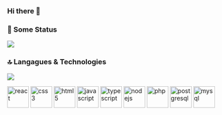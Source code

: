### Hi there 👋

<!--
**jrmg55555/jrmg55555** is a ✨ _special_ ✨ repository because its `README.md` (this file) appears on your GitHub profile.

Here are some ideas to get you started:

- 🔭 I’m currently working on ...
- 🌱 I’m currently learning ...
- 👯 I’m looking to collaborate on ...
- 🤔 I’m looking for help with ...
- 💬 Ask me about ...
- 📫 How to reach me: ...
- 😄 Pronouns: ...
- ⚡ Fun fact: ...
-->

### 🚀 Some Status

<img src="https://github-readme-stats.vercel.app/api?username=jrmg55555&hide=issues&count_private=true&show_icons=true&theme=tokyonight" />

### 🔝 Langagues & Technologies

<img src="https://github-readme-stats.vercel.app/api/top-langs/?username=jrmg55555&hide=css" />

<p align="left">
<img src="https://devicons.github.io/devicon/devicon.git/icons/react/react-original-wordmark.svg" alt="react" width="50" height="50"/>
<img src="https://devicons.github.io/devicon/devicon.git/icons/css3/css3-original-wordmark.svg" alt="css3"  width="50" height="50"/>
<img src="https://devicons.github.io/devicon/devicon.git/icons/html5/html5-original-wordmark.svg" alt="html5"  width="50" height="50"/>
<img src="https://devicons.github.io/devicon/devicon.git/icons/javascript/javascript-original.svg" alt="javascript" width="50" height="50"/>
<img src="https://devicons.github.io/devicon/devicon.git/icons/typescript/typescript-original.svg" alt="typescript" width="50" height="50"/>
<img src="https://devicons.github.io/devicon/devicon.git/icons/nodejs/nodejs-original.svg" alt="nodejs" width="50" height="50"/>
<img src="https://devicons.github.io/devicon/devicon.git/icons/php/php-original.svg" alt="php" width="50" height="50"/>
<img src="https://devicons.github.io/devicon/devicon.git/icons/postgresql/postgresql-original-wordmark.svg" alt="postgresql" width="50" height="50"/>
<img src="https://devicons.github.io/devicon/devicon.git/icons/mysql/mysql-original-wordmark.svg" alt="mysql" width="50" height="50"/>
</p>

